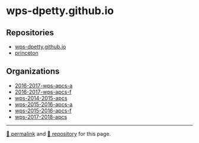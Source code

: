 # wps-dpetty.github.io

## Repositories

- [wps-dpetty.github.io](https://github.com/wps-dpetty//wps-dpetty.github.io)
- [princeton](https://github.com/wps-dpetty/princeton)

## Organizations

- [2016-2017-wps-apcs-a](https://github.com/2016-2017-wps-apcs-a)
- [2016-2017-wps-apcs-f](https://github.com/2016-2017-wps-apcs-f)
- [wps-2014-2015-apcs](https://github.com/wps-2014-2015-apcs)
- [wps-2015-2016-apcs-a](https://github.com/wps-2015-2016-apcs-a)
- [wps-2015-2016-apcs-f](https://github.com/wps-2015-2016-apcs-f)
- [wps-2017-2018-apcs](https://github.com/wps-2017-2018-apcs)

<hr>

[&#128279; permalink](https://wps-dpetty.github.io/) and [&#128297; repository](https://github.com/wps-dpetty/wps-dpetty.github.io/) for this page.
